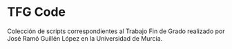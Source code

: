 # TFG Code
Colección de scripts correspondientes al Trabajo Fin de Grado realizado por José Ramó Guillén López en la Universidad de Murcia.
